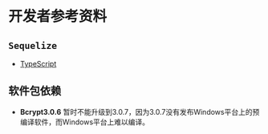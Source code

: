 # 开发者参考资料

## `Sequelize`

- [TypeScript](https://sequelize.org/master/manual/typescript.html)

## 软件包依赖

- **Bcrypt3.0.6** 暂时不能升级到3.0.7，因为3.0.7没有发布Windows平台上的预编译软件，而Windows平台上难以编译。
